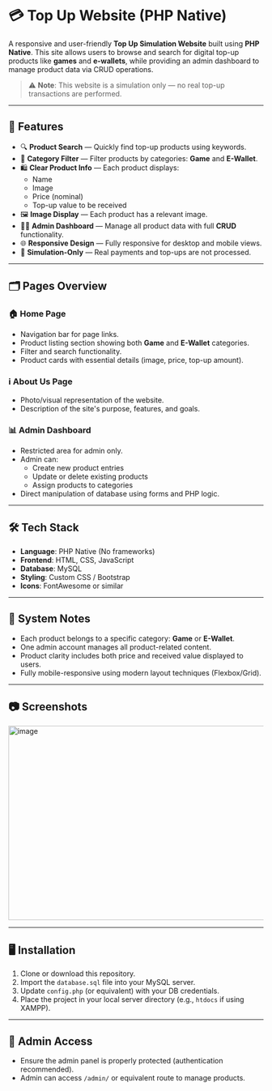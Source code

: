 # 💳 Top Up Website (PHP Native)

A responsive and user-friendly **Top Up Simulation Website** built using **PHP Native**. This site allows users to browse and search for digital top-up products like **games** and **e-wallets**, while providing an admin dashboard to manage product data via CRUD operations.

> ⚠️ **Note**: This website is a simulation only — no real top-up transactions are performed.

---

## 🧩 Features

- 🔍 **Product Search** — Quickly find top-up products using keywords.
- 🧮 **Category Filter** — Filter products by categories: **Game** and **E-Wallet**.
- 🛍️ **Clear Product Info** — Each product displays:
  - Name
  - Image
  - Price (nominal)
  - Top-up value to be received
- 🖼️ **Image Display** — Each product has a relevant image.
- 🧑‍💼 **Admin Dashboard** — Manage all product data with full **CRUD** functionality.
- 🌐 **Responsive Design** — Fully responsive for desktop and mobile views.
- 🛑 **Simulation-Only** — Real payments and top-ups are not processed.

---

## 🗂️ Pages Overview

### 🏠 Home Page
- Navigation bar for page links.
- Product listing section showing both **Game** and **E-Wallet** categories.
- Filter and search functionality.
- Product cards with essential details (image, price, top-up amount).

### ℹ️ About Us Page
- Photo/visual representation of the website.
- Description of the site's purpose, features, and goals.

### 📊 Admin Dashboard
- Restricted area for admin only.
- Admin can:
  - Create new product entries
  - Update or delete existing products
  - Assign products to categories
- Direct manipulation of database using forms and PHP logic.

---

## 🛠️ Tech Stack

- **Language**: PHP Native (No frameworks)
- **Frontend**: HTML, CSS, JavaScript
- **Database**: MySQL
- **Styling**: Custom CSS / Bootstrap
- **Icons**: FontAwesome or similar

---

## 📌 System Notes

- Each product belongs to a specific category: **Game** or **E-Wallet**.
- One admin account manages all product-related content.
- Product clarity includes both price and received value displayed to users.
- Fully mobile-responsive using modern layout techniques (Flexbox/Grid).

---

## 📷 Screenshots

<img width="781" height="384" alt="image" src="https://github.com/user-attachments/assets/29fc2c03-fd92-4176-bad2-8cb685df7fe9" />


---

## 🖥️ Installation

1. Clone or download this repository.
2. Import the `database.sql` file into your MySQL server.
3. Update `config.php` (or equivalent) with your DB credentials.
4. Place the project in your local server directory (e.g., `htdocs` if using XAMPP).

---

## 🔐 Admin Access

- Ensure the admin panel is properly protected (authentication recommended).
- Admin can access `/admin/` or equivalent route to manage products.

